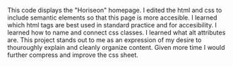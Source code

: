 This code displays the "Horiseon" homepage. 
I edited the html and css to include semantic elements so that this page is more accesible.
I learned which html tags are best used in standard practice and for accesibility. I learned how to name and connect css classes. I learned what alt attributes are. 
This project stands out to me as an expression of my desire to thouroughly explain and cleanly organize content. 
Given more time I would further compress and improve the css sheet.
